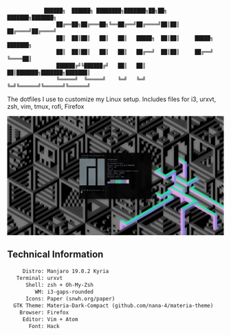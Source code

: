 
```
			██████╗  ██████╗ ████████╗███████╗██╗██╗     ███████╗███████╗
     			██╔══██╗██╔═══██╗╚══██╔══╝██╔════╝██║██║     ██╔════╝██╔════╝
     			██║  ██║██║   ██║   ██║   █████╗  ██║██║     █████╗  ███████╗
     			██║  ██║██║   ██║   ██║   ██╔══╝  ██║██║     ██╔══╝  ╚════██║
     			██████╔╝╚██████╔╝   ██║   ██║     ██║███████╗███████╗███████║
    			╚═════╝  ╚═════╝    ╚═╝   ╚═╝     ╚═╝╚══════╝╚══════╝╚══════╝
```                                                          

The dotfiles I use to customize my Linux setup. Includes files for i3, urxvt, zsh, vim, tmux, rofi, Firefox

![](screenshots/Apr-06-2020-13:57.png)

## Technical Information
```
     Distro: Manjaro 19.0.2 Kyria
   Terminal: urxvt
      Shell: zsh + Oh-My-Zsh
         WM: i3-gaps-rounded
      Icons: Paper (snwh.org/paper)
  GTK Theme: Materia-Dark-Compact (github.com/nana-4/materia-theme)
    Browser: Firefox
     Editor: Vim + Atom
       Font: Hack
```
